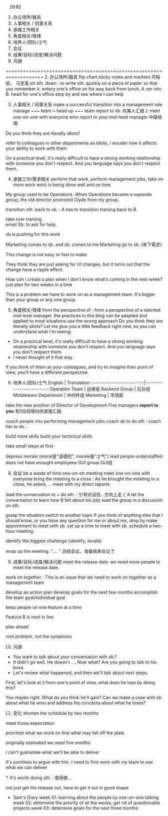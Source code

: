      【目录】
2. 办公场所/器具
3. 人事相关 / 同事关系
4. 承接工作相关
5. 角度相关/情绪
6. 培养人/团队/士气
8. 会议
9. 成果/目标/进度/解决问题
10. 沟通

===================================================================
2. 办公场所/器具
flip chart
sticky notes and markers   可粘纸， 马克笔
jot sth. down : to write sth. quickly on a piece of paper so that you remember it.
entory one's office
on his way back from lunch, A ran into B.
head for one's office
stop by and see where I can help




3. 人事相关 / 同事关系
make a successful transition into a management role
manage ~~~ team = head up ~~~ team
report to sb.  向某人汇报  (: meet one-on-one with everyone who report to you)
mid-level manager   中级经理

Do you think they are literally idiots?

refer to colleagues in other departments as idiots,  I wouder how it affects your ability to work with them

On a practical level, it's really difficult to have a strong working relationship with someone you don't respect.  And you language says you don't respect them.



4. 承接工作/需求相关
perform that work, perform management jobs,
take on more work
work is being done well and on time

My group used to be Operations. When Operations became a separate group, the old director promoted Clyde from my group. 

transition sth. back to sb. : A has to transition training back to B.

take over training  
email Sb. to ask for help. 

sb is pushing for this work 

Marketing comes to sb. and sb. comes to me
Marketing go to sb. (来下需求)

This change is not easy or fast to make

They think they are just asking for UI changes, but it turns out that the change have a ripple effect. 

How can I create a plan when I don't know what's coming in the next week?
just plan for two weeks in a time

This is a problem we have to work on as a management team. It's bigger than your group or any one group. 










5. 角度相关/情绪
from the perspective of : from a perspective of a talented mid-level manager.
the practices in this blog can be adapted and applied to most situations
use the wrong approach
Do you think they are literally idiots? Let me give you a little feedback right now, so you can understand what I'm seeing. 

- On a practical level, it's really difficult to have a strong working relationship with someone you don't respect.  And you language says you don't respect them.
- I never thought of it that way. 

If you think of them as your colleagues, and try to imagine their point of view, you'll have a different perspective.


6. 培养人/团队/士气
English                  |  Translation
:-------------------------:|:-------------------------:
Operation Team  |  运维组
Backend Group | 后台组
Middleware Department | 中间件组
Marketing | 市场部

take the new position of Director of Development
Five managers **report to you**   有5位经理向你直接汇报


coach people into performing management jobs
coach sb to do sth : coach her to do ..

build more skills
build your technical skills

take small steps at first



depress morale  (moral是"道德的", morale是"士气")
lead people
understaffed: does not have enought employees
GUI group GUI组



8. 会议
be a waste of time
one-on-on meeting
meet one-on-one with everyone
bring the meeting to a close : As he brought the meeting to a close, he asked, ...
meet with my direct reports

lead the conversation to + do sth. : 引导对话往...方向上走 (: A let the conversation to learn how B felt about his job)
lead the group in a discusson on sth.

grasp the situation
switch to another topic
If you think of anything else that I should know, or you have any question for me or about me, drop by
make appointment to meet with sb.
set up a time to meet with sb.
schedule a two-hour meeting

identify the biggest challenge (identify, locate)

wrap up the meeting. ".... "   总结会议，准备结束会议了

9. 成果/目标/进度/解决问题
meet the release date: we need more people to meet the release date.

work on together : This is an issue that we need to work on together as a management team

develop an action plan
develop goals for the next few months
accomplish the team goal/individual goal

keep people on one feature at a time

Feature B is next in line

plan ahead

root problem, not the symptoms


10. 沟通
- You want to talk about your conversation with sb.?
- It didn't go well.   He doesn't ....  Now what? Are you going to talk to his boss. 
- Let's review what happened, and then we'll talk about next steps. 

First, let's look at it from one's point of view, what does he lose by doing this?

You maybe right. What do you think he'll gain? Can we make a case with sb. about what he wins and address his concerns about what he loses?

11. 变化
shorten the schedule by two months

meet those expectation

prioritize what we work on first
what may fall off the plate

originally estimated we need five months

I can't guarantee what we'll be able to deliver

It's pointless to argue with him. I need to first work with my team to see what we can deliver


*. 
It's worth doing sth. : 值得做...

not just get the release out, have to get it out in good shape










* Sam's Diary
week 01: learning about the people by one-on-one talking
week 02: determine the priority of all the works, get rid of questionable projects
week 03:  determine goals for the next three months



